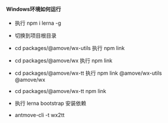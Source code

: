#### Windows环境如何运行 

- 执行 npm i lerna -g

- 切换到项目根目录

- cd packages/@amove/wx-utils 执行 npm link

- cd packages/@amove/wx 执行 npm link

- cd packages/@amove/wx-tt 执行 npm link @amove/wx-utils @amove/wx

- cd packages/@amove/wx-tt npm link

- 执行 lerna bootstrap 安装依赖

- antmove-cli -t wx2tt


